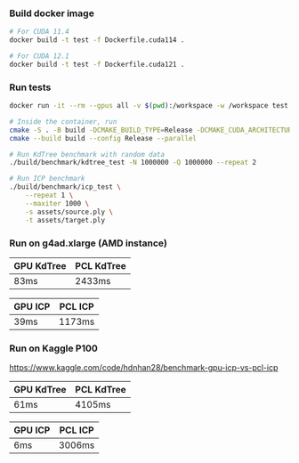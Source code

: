 ### Build docker image
```bash
# For CUDA 11.4
docker build -t test -f Dockerfile.cuda114 .

# For CUDA 12.1
docker build -t test -f Dockerfile.cuda121 .
```

### Run tests
```bash
docker run -it --rm --gpus all -v $(pwd):/workspace -w /workspace test bash

# Inside the container, run
cmake -S . -B build -DCMAKE_BUILD_TYPE=Release -DCMAKE_CUDA_ARCHITECTURES=native
cmake --build build --config Release --parallel

# Run KdTree benchmark with random data
./build/benchmark/kdtree_test -N 1000000 -Q 1000000 --repeat 2

# Run ICP benchmark
./build/benchmark/icp_test \
    --repeat 1 \
    --maxiter 1000 \
    -s assets/source.ply \
    -t assets/target.ply
```

### Run on g4ad.xlarge (AMD instance)
| GPU KdTree | PCL KdTree |
|------------|------------|
| 83ms       | 2433ms     |

| GPU ICP | PCL ICP |
|---------|---------|
| 39ms    | 1173ms  |

### Run on Kaggle P100
https://www.kaggle.com/code/hdnhan28/benchmark-gpu-icp-vs-pcl-icp

| GPU KdTree | PCL KdTree |
|----------|--------------|
| 61ms     | 4105ms       |

| GPU ICP | PCL ICP |
|-------|-----------|
| 6ms   | 3006ms    |
